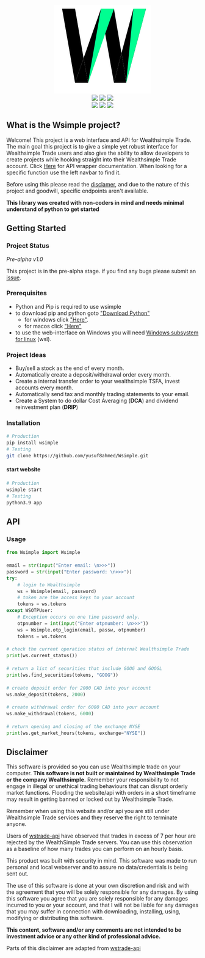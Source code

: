 <p align="center">
  <a>
    <img src="images/logo64.svg">
    <br>
    <img src="https://forthebadge.com/images/badges/made-with-javascript.svg">
    <img src="https://forthebadge.com/images/badges/open-source.svg">
    <img src="https://forthebadge.com/images/badges/made-with-python.svg">
    <br>
    <img src="https://forthebadge.com/images/badges/powered-by-oxygen.svg">
    <img src="https://forthebadge.com/images/badges/powered-by-overtime.svg">
    <img src="https://forthebadge.com/images/badges/powered-by-responsibility.svg">
  </a>
</p>

## What is the Wsimple project?
Welcome! This project is a web interface and API for Wealthsimple Trade. The main goal this project is to give a simple yet robust interface for Wealthsimple Trade users and also give the ability to allow developers to create projects while hooking straight into their Wealthsimple Trade account. Click [Here](https://yusuf8ahmed.github.io/Wsimple/app/api/api.html#app.api.api.Wsimple) for API wrapper documentation. When looking for a specific function use the left navbar to find it.

Before using this please read the [disclamer](#disclamer), and due to the nature of this project and goodwill, specific endpoints aren't available.

**This library was created with non-coders in mind and needs minimal understand of python to get started**

## Getting Started
  ### Project Status

  _Pre-alpha v1.0_  

  This project is in the pre-alpha stage. if you find any bugs please submit an [issue](https://github.com/yusuf8ahmed/Wsimple/issues/new).

  ### Prerequisites
  * Python and Pip is required to use wsimple
  * to download pip and python goto ["Download Python"](https://realpython.com/installing-python/)
    * for windows click ["Here"](https://realpython.com/installing-python/#how-to-install-python-on-windows). 
    * for macos click ["Here"](https://realpython.com/installing-python/#how-to-install-python-on-macos)
  * to use the web-interface on Windows you will need [Windows subsystem for linux](https://docs.microsoft.com/en-us/windows/wsl/install-win10) (wsl).

  ### Project Ideas
  * Buy/sell a stock as the end of every month.
  * Automatically create a deposit/withdrawal order every month.
  * Create a internal transfer order to your wealthsimple TSFA, invest accounts every month.
  * Automatically send tax and monthly trading statements to your email.
  * Create a System to do dollar Cost Averaging (**DCA**) and dividend reinvestment plan (**DRIP**)

  ### Installation
  ```bash
  # Production
  pip install wsimple
  # Testing
  git clone https://github.com/yusuf8ahmed/Wsimple.git
  ```
  #### start website
  ```bash
  # Production
  wsimple start
  # Testing
  python3.9 app
  ```

<a id="index"></a> 

## API
### Usage
  ```python
  from Wsimple import Wsimple

  email = str(input("Enter email: \n>>>"))
  password = str(input("Enter password: \n>>>"))
  try:
      # login to Wealthsimple
      ws = Wsimple(email, password) 
      # token are the access keys to your account
      tokens = ws.tokens 
  except WSOTPUser:
      # Exception occurs on one time password only.
      otpnumber = int(input("Enter otpnumber: \n>>>"))
      ws = Wsimple.otp_login(email, passw, otpnumber)
      tokens = ws.tokens  

  # check the current operation status of internal Wealthsimple Trade
  print(ws.current_status())
  
  # return a list of securities that include GOOG and GOOGL
  print(ws.find_securities(tokens, "GOOG")) 
  
  # create deposit order for 2000 CAD into your account
  ws.make_deposit(tokens, 2000)
  
  # create withdrawal order for 6000 CAD into your account
  ws.make_withdrawal(tokens, 6000)
  
  # return opening and closing of the exchange NYSE
  print(ws.get_market_hours(tokens, exchange="NYSE"))
  ```

<a id="disclamer"></a> 

## Disclaimer

  This software is provided so you can use Wealthsimple trade on your computer. **This software is not built or maintained by Wealthsimple Trade or the company Wealthsimple.** Remember your responsibility to not engage in illegal or unethical trading behaviours that can disrupt orderly market functions. Flooding the website/api with orders in a short timeframe may result in getting banned or locked out by Wealthsimple Trade.

  Remember when using this website and/or api you are still under Wealthsimple Trade services and they reserve the right to terminate anyone.

  Users of [wstrade-api](https://github.com/ahmedsakr/wstrade-api) have observed that trades in excess of 7 per hour are rejected by the WealthSimple Trade servers. You can use this observation as a baseline of how many trades you can perform on an hourly basis.

  This product was built with security in mind. This software was made to run personal and local webserver and to assure no data/credentials is being sent out. 
  
  The use of this software is done at your own discretion and risk and with the agreement that you will be solely responsible for any damages. By using this software you agree that you are solely responsible for any damages incurred to you or your account, and that I will not be liable for any damages that you may suffer in connection with downloading, installing, using, modifying or distributing this software.

  **This content, software and/or any comments are not intended to be investment advice or any other kind of professional advice.**

  Parts of this disclaimer are adapted from [wstrade-api](https://github.com/ahmedsakr/wstrade-api)

